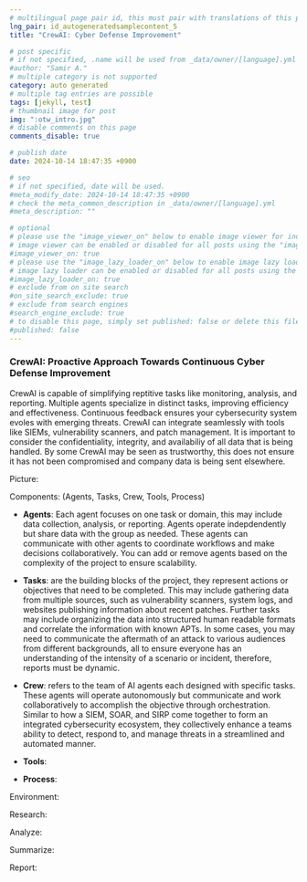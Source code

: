 ```yaml
---
# multilingual page pair id, this must pair with translations of this page. (This name must be unique)
lng_pair: id_autogeneratedsamplecontent_5
title: "CrewAI: Cyber Defense Improvement"

# post specific
# if not specified, .name will be used from _data/owner/[language].yml
#author: "Samir A."
# multiple category is not supported
category: auto generated
# multiple tag entries are possible
tags: [jekyll, test]
# thumbnail image for post
img: ":otw_intro.jpg"
# disable comments on this page
comments_disable: true

# publish date
date: 2024-10-14 18:47:35 +0900

# seo
# if not specified, date will be used.
#meta_modify_date: 2024-10-14 18:47:35 +0900
# check the meta_common_description in _data/owner/[language].yml
#meta_description: ""

# optional
# please use the "image_viewer_on" below to enable image viewer for individual pages or posts (_posts/ or [language]/_posts folders).
# image viewer can be enabled or disabled for all posts using the "image_viewer_posts: true" setting in _data/conf/main.yml.
#image_viewer_on: true
# please use the "image_lazy_loader_on" below to enable image lazy loader for individual pages or posts (_posts/ or [language]/_posts folders).
# image lazy loader can be enabled or disabled for all posts using the "image_lazy_loader_posts: true" setting in _data/conf/main.yml.
#image_lazy_loader_on: true
# exclude from on site search
#on_site_search_exclude: true
# exclude from search engines
#search_engine_exclude: true
# to disable this page, simply set published: false or delete this file
#published: false
---
```

### CrewAI: Proactive Approach Towards Continuous Cyber Defense Improvement 

CrewAI is capable of simplifying reptitive tasks like monitoring, analysis, and reporting. Multiple agents specialize in distinct tasks, improving efficiency and effectiveness. Continuous feedback ensures your cybersecurity system evoles with emerging threats. CrewAI can integrate seamlessly with tools like SIEMs, vulnerability scanners, and patch management. It is important to consider the confidentiality, integrity, and availabiliy of all data that is being handled. By some CrewAI may be seen as trustworthy, this does not ensure it has not been compromised and company data is being sent elsewhere.    

Picture: 

Components: (Agents, Tasks, Crew, Tools, Process)

- **Agents**: Each agent focuses on one task or domain, this may include data collection, analysis, or reporting. Agents operate indepdendently but share data with the group as needed. These agents can communicate with other agents to coordinate workflows and make decisions collaboratively. You can add or remove agents based on the complexity of the project to ensure scalability.  
  
- **Tasks**: are the building blocks of the project, they represent actions or objectives that need to be completed. This may include gathering data from multiple sources, such as vulnerability scanners, system logs, and websites publishing information about recent patches. Further tasks may include organizing the data into structured human readable formats and correlate the information with known APTs. In some cases, you may need to communicate the aftermath of an attack to various audiences from different backgrounds, all to ensure everyone has an understanding of the intensity of a scenario or incident, therefore, reports must be dynamic. 
  
- **Crew**: refers to the team of AI agents each designed with specific tasks. These agents will operate autonomously but communicate and work collaboratively to accomplish the objective through orchestration. Similar to how a SIEM, SOAR, and SIRP come together to form an integrated cybersecurity ecosystem, they collectively enhance a teams ability to detect, respond to, and manage threats in a streamlined and automated manner. 
  
- **Tools**:
  
- **Process**:

Environment:


Research:

Analyze: 

Summarize: 

Report:




